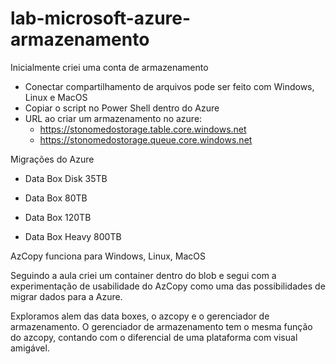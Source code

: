 # lab-microsoft-azure-armazenamento

Inicialmente criei uma conta de armazenamento

- Conectar compartilhamento de arquivos pode ser feito com Windows, Linux e MacOS
- Copiar o script no Power Shell dentro do Azure
- URL ao criar um armazenamento no azure:
	- https://stonomedostorage.table.core.windows.net
	- https://stonomedostorage.queue.core.windows.net

Migrações do Azure

- Data Box Disk 35TB

- Data Box 80TB

- Data Box 120TB

- Data Box Heavy 800TB

AzCopy funciona para Windows, Linux, MacOS

Seguindo a aula criei um container dentro do blob e segui com a experimentação de usabilidade do AzCopy como uma das possibilidades de migrar dados para a Azure.

Exploramos alem das data boxes, o azcopy e o gerenciador de armazenamento.
O gerenciador de armazenamento tem o mesma função do azcopy, contando com o diferencial de uma plataforma com visual amigável. 
